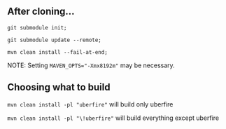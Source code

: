 After cloning...
---

`git submodule init;`

`git submodule update --remote;`

`mvn clean install --fail-at-end;`

NOTE: Setting `MAVEN_OPTS="-Xmx8192m"` may be necessary.


Choosing what to build
---

`mvn clean install -pl "uberfire"` will build only uberfire

`mvn clean install -pl "\!uberfire"` will build everything except uberfire
